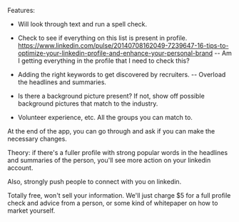 Features:
- Will look through text and run a spell check.
- Check to see if everything on this list is present in profile.
https://www.linkedin.com/pulse/20140708162049-7239647-16-tips-to-optimize-your-linkedin-profile-and-enhance-your-personal-brand
-- Am I getting everything in the profile that I need to check this?

- Adding the right keywords to get discovered by recruiters.
-- Overload the headlines and summaries.
- Is there a background picture present? If not, show off possible background pictures that match to the industry.
- Volunteer experience, etc. All the groups you can match to.

At the end of the app, you can go through and ask if you can make the necessary changes.

Theory: if there's a fuller profile with strong popular words in the headlines and summaries of the person, you'll see more action on your linkedin account.

Also, strongly push people to connect with you on linkedin.

Totally free, won't sell your information. We'll just charge $5 for a full profile check and advice from a person, or some kind of whitepaper on how to market yourself.

